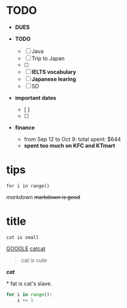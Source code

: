 # TODO

- **DUES**

- **TODO**
    - [ ] Java
    - [ ] Trip to Japan
    - [ ] 
    - [ ] **IELTS vocabulary**
    - [ ] **Japanese learing**
    - [ ] SD

- **important dates**
    - [ ]
    - [ ]

- **finance**
    - from Sep 12 to Oct 9: total spent: $644
    - **spent too much on KFC and KTmart**





















# tips
```for i in range()```

*markdown*
~~markdown is good~~
# title
```cat is small```

[GOOGLE](http://www.google.com)
[catcat](https://twitter.com/catweetga/status/914814344411484160)

> cat is cute

**_cat_**

\* fat is cat's slave.
```py
for i in range():
    i += 1

```
